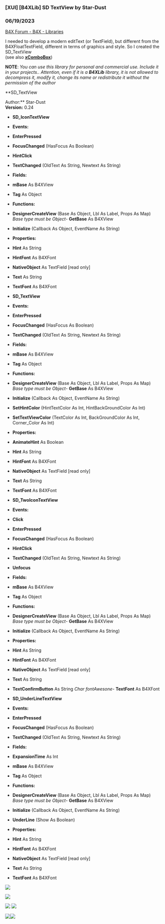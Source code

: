 ###  [XUI] [B4XLib] SD TextView by Star-Dust
### 06/19/2023
[B4X Forum - B4X - Libraries](https://www.b4x.com/android/forum/threads/121178/)

I needed to develop a modern editText (or TextField), but different from the B4XFloatTextField, different in terms of graphics and style. So I created the SD\_TextView  
(see also [**xComboBox**](https://www.b4x.com/android/forum/threads/b4x-xui-sd_xcombobox.135359/))  
  
**NOTE**: *You can use this library for personal and commercial use. Include it in your projects.. Attention, even if it is a **B4XLib** library, it is not allowed to decompress it, modify it, change its name or redistribute it without the permission of the author*  
  
**SD\_TextView  
  
Author:** Star-Dust  
**Version:** 0.24  

- **SD\_IconTextView**

- **Events:**

- **EnterPressed**
- **FocusChanged** (HasFocus As Boolean)
- **HintClick**
- **TextChanged** (OldText As String, Newtext As String)

- **Fields:**

- **mBase** As B4XView
- **Tag** As Object

- **Functions:**

- **DesignerCreateView** (Base As Object, Lbl As Label, Props As Map)
*Base type must be Object*- **GetBase** As B4XView
- **Initialize** (Callback As Object, EventName As String)

- **Properties:**

- **Hint** As String
- **HintFont** As B4XFont
- **NativeObject** As TextField [read only]
- **Text** As String
- **TextFont** As B4XFont

- **SD\_TextView**

- **Events:**

- **EnterPressed**
- **FocusChanged** (HasFocus As Boolean)
- **TextChanged** (OldText As String, Newtext As String)

- **Fields:**

- **mBase** As B4XView
- **Tag** As Object

- **Functions:**

- **DesignerCreateView** (Base As Object, Lbl As Label, Props As Map)
*Base type must be Object*- **GetBase** As B4XView
- **Initialize** (Callback As Object, EventName As String)
- **SetHintColor** (HintTextColor As Int, HintBackGroundColor As Int)
- **SetTextViewColor** (TextColor As Int, BackGroundColor As Int, Corner\_Color As Int)

- **Properties:**

- **AnimateHint** As Boolean
- **Hint** As String
- **HintFont** As B4XFont
- **NativeObject** As TextField [read only]
- **Text** As String
- **TextFont** As B4XFont

- **SD\_TwoIconTextView**

- **Events:**

- **Click**
- **EnterPressed**
- **FocusChanged** (HasFocus As Boolean)
- **HintClick**
- **TextChanged** (OldText As String, Newtext As String)
- **Unfocus**

- **Fields:**

- **mBase** As B4XView
- **Tag** As Object

- **Functions:**

- **DesignerCreateView** (Base As Object, Lbl As Label, Props As Map)
*Base type must be Object*- **GetBase** As B4XView
- **Initialize** (Callback As Object, EventName As String)

- **Properties:**

- **Hint** As String
- **HintFont** As B4XFont
- **NativeObject** As TextField [read only]
- **Text** As String
- **TextConfirmButton** As String
*Char fontAwesone*- **TextFont** As B4XFont

- **SD\_UnderLineTextView**

- **Events:**

- **EnterPressed**
- **FocusChanged** (HasFocus As Boolean)
- **TextChanged** (OldText As String, Newtext As String)

- **Fields:**

- **ExpansionTime** As Int
- **mBase** As B4XView
- **Tag** As Object

- **Functions:**

- **DesignerCreateView** (Base As Object, Lbl As Label, Props As Map)
*Base type must be Object*- **GetBase** As B4XView
- **Initialize** (Callback As Object, EventName As String)
- **UnderLine** (Show As Boolean)

- **Properties:**

- **Hint** As String
- **HintFont** As B4XFont
- **NativeObject** As TextField [read only]
- **Text** As String
- **TextFont** As B4XFont

  
![](https://www.b4x.com/android/forum/attachments/103235)  
  
![](https://www.b4x.com/android/forum/attachments/103232)  
  
![](https://www.b4x.com/android/forum/attachments/98528) ![](https://www.b4x.com/android/forum/attachments/104910)  
  
![](https://www.b4x.com/android/forum/attachments/125624)![](https://www.b4x.com/android/forum/attachments/125685)